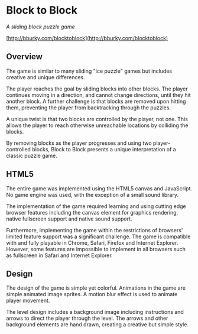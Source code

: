 Block to Block
==============

*A sliding block puzzle game*

[http://bburky.com/blocktoblock](http://bburky.com/blocktoblock)

Overview
--------

The game is similar to many sliding "ice puzzle" games but includes creative and unique differences.

The player reaches the goal by sliding blocks into other blocks. The player continues moving in a direction, and cannot change directions, until they hit another block. A further challenge is that blocks are removed upon hitting them, preventing the player from backtracking through the puzzles.

A unique twist is that two blocks are controlled by the player, not one. This allows the player to reach otherwise unreachable locations by colliding the blocks.

By removing blocks as the player progresses and using two player-controlled blocks, Block to Block presents a unique interpretation of a classic puzzle game.

HTML5
-----

The entire game was implemented using the HTML5 canvas and JavaScript. No game engine was used, with the exception of a small sound library.

The implementation of the game required learning and using cutting edge browser features including the canvas element for graphics rendering, native fullscreen support and native sound support.

Furthermore, implementing the game within the restrictions of browsers' limited feature support was a significant challenge. The game is compatible with and fully playable in Chrome, Safari, Firefox and Internet Explorer. However, some features are impossible to implement in all browsers such as fullscreen in Safari and Internet Explorer.

Design
------

The design of the game is simple yet colorful. Animations in the game are simple animated image sprites. A motion blur effect is used to animate player movement.

The level design includes a background image including instructions and arrows to direct the player through the level. The arrows and other background elements are hand drawn, creating a creative but simple style.